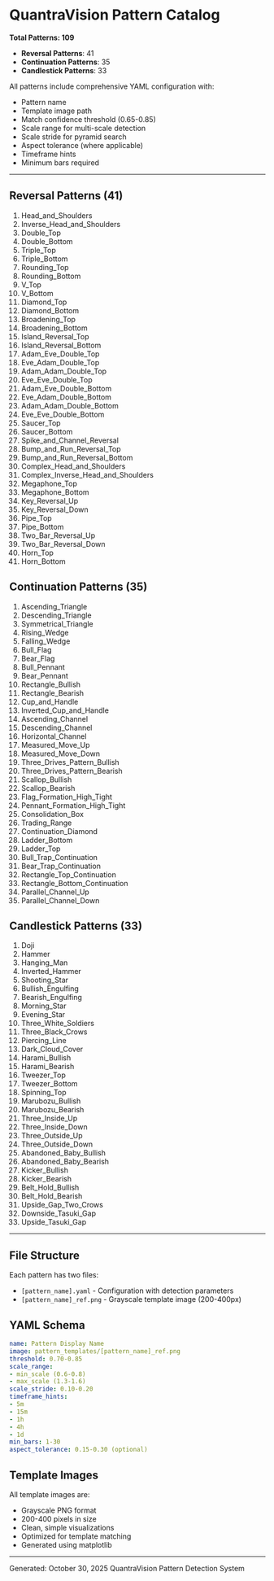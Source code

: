 # QuantraVision Pattern Catalog

**Total Patterns: 109**
- **Reversal Patterns**: 41
- **Continuation Patterns**: 35  
- **Candlestick Patterns**: 33

All patterns include comprehensive YAML configuration with:
- Pattern name
- Template image path
- Match confidence threshold (0.65-0.85)
- Scale range for multi-scale detection
- Scale stride for pyramid search
- Aspect tolerance (where applicable)
- Timeframe hints
- Minimum bars required

---

## Reversal Patterns (41)

1. Head_and_Shoulders
2. Inverse_Head_and_Shoulders
3. Double_Top
4. Double_Bottom
5. Triple_Top
6. Triple_Bottom
7. Rounding_Top
8. Rounding_Bottom
9. V_Top
10. V_Bottom
11. Diamond_Top
12. Diamond_Bottom
13. Broadening_Top
14. Broadening_Bottom
15. Island_Reversal_Top
16. Island_Reversal_Bottom
17. Adam_Eve_Double_Top
18. Eve_Adam_Double_Top
19. Adam_Adam_Double_Top
20. Eve_Eve_Double_Top
21. Adam_Eve_Double_Bottom
22. Eve_Adam_Double_Bottom
23. Adam_Adam_Double_Bottom
24. Eve_Eve_Double_Bottom
25. Saucer_Top
26. Saucer_Bottom
27. Spike_and_Channel_Reversal
28. Bump_and_Run_Reversal_Top
29. Bump_and_Run_Reversal_Bottom
30. Complex_Head_and_Shoulders
31. Complex_Inverse_Head_and_Shoulders
32. Megaphone_Top
33. Megaphone_Bottom
34. Key_Reversal_Up
35. Key_Reversal_Down
36. Pipe_Top
37. Pipe_Bottom
38. Two_Bar_Reversal_Up
39. Two_Bar_Reversal_Down
40. Horn_Top
41. Horn_Bottom

## Continuation Patterns (35)

1. Ascending_Triangle
2. Descending_Triangle
3. Symmetrical_Triangle
4. Rising_Wedge
5. Falling_Wedge
6. Bull_Flag
7. Bear_Flag
8. Bull_Pennant
9. Bear_Pennant
10. Rectangle_Bullish
11. Rectangle_Bearish
12. Cup_and_Handle
13. Inverted_Cup_and_Handle
14. Ascending_Channel
15. Descending_Channel
16. Horizontal_Channel
17. Measured_Move_Up
18. Measured_Move_Down
19. Three_Drives_Pattern_Bullish
20. Three_Drives_Pattern_Bearish
21. Scallop_Bullish
22. Scallop_Bearish
23. Flag_Formation_High_Tight
24. Pennant_Formation_High_Tight
25. Consolidation_Box
26. Trading_Range
27. Continuation_Diamond
28. Ladder_Bottom
29. Ladder_Top
30. Bull_Trap_Continuation
31. Bear_Trap_Continuation
32. Rectangle_Top_Continuation
33. Rectangle_Bottom_Continuation
34. Parallel_Channel_Up
35. Parallel_Channel_Down

## Candlestick Patterns (33)

1. Doji
2. Hammer
3. Hanging_Man
4. Inverted_Hammer
5. Shooting_Star
6. Bullish_Engulfing
7. Bearish_Engulfing
8. Morning_Star
9. Evening_Star
10. Three_White_Soldiers
11. Three_Black_Crows
12. Piercing_Line
13. Dark_Cloud_Cover
14. Harami_Bullish
15. Harami_Bearish
16. Tweezer_Top
17. Tweezer_Bottom
18. Spinning_Top
19. Marubozu_Bullish
20. Marubozu_Bearish
21. Three_Inside_Up
22. Three_Inside_Down
23. Three_Outside_Up
24. Three_Outside_Down
25. Abandoned_Baby_Bullish
26. Abandoned_Baby_Bearish
27. Kicker_Bullish
28. Kicker_Bearish
29. Belt_Hold_Bullish
30. Belt_Hold_Bearish
31. Upside_Gap_Two_Crows
32. Downside_Tasuki_Gap
33. Upside_Tasuki_Gap

---

## File Structure

Each pattern has two files:
- `[pattern_name].yaml` - Configuration with detection parameters
- `[pattern_name]_ref.png` - Grayscale template image (200-400px)

## YAML Schema

```yaml
name: Pattern Display Name
image: pattern_templates/[pattern_name]_ref.png
threshold: 0.70-0.85
scale_range:
- min_scale (0.6-0.8)
- max_scale (1.3-1.6)
scale_stride: 0.10-0.20
timeframe_hints:
- 5m
- 15m
- 1h
- 4h
- 1d
min_bars: 1-30
aspect_tolerance: 0.15-0.30 (optional)
```

## Template Images

All template images are:
- Grayscale PNG format
- 200-400 pixels in size
- Clean, simple visualizations
- Optimized for template matching
- Generated using matplotlib

---

Generated: October 30, 2025
QuantraVision Pattern Detection System
